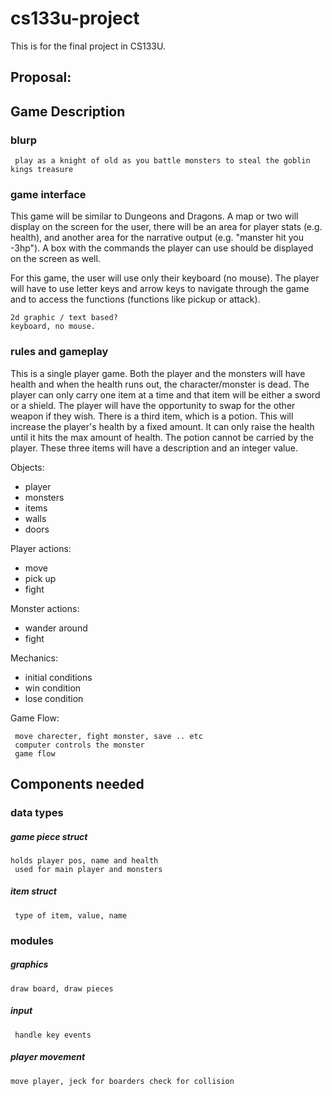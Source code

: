 # cs133u-project
This is for the final project in CS133U.


## Proposal:

## Game Description

### blurp
     play as a knight of old as you battle monsters to steal the goblin kings treasure

### game interface

This game will be similar to Dungeons and Dragons. A map or two will display on the screen for the user, there will be an area for player stats (e.g. health), and another area for the narrative output (e.g. "manster hit you -3hp"). A box with the commands the player can use should be displayed on the screen as well.

For this game, the user will use only their keyboard (no mouse). The player will have to use letter keys and arrow keys to navigate through the game and to access the functions (functions like pickup or attack).

    2d graphic / text based?
    keyboard, no mouse.

### rules and gameplay

This is a single player game. Both the player and the monsters will have health and when the health runs out, the character/monster is dead. The player can only carry one item at a time and that item will be either a sword or a shield. The player will have the opportunity to swap for the other weapon if they wish. There is a third item, which is a potion. This will increase the player's health by a fixed amount. It can only raise the health until it hits the max amount of health. The potion cannot be carried by the player. These three items will have a description and an integer value. 

Objects:
- player
- monsters
- items
- walls
- doors

Player actions:
- move
- pick up
- fight

Monster actions:
- wander around
- fight

Mechanics:
- initial conditions
- win condition
- lose condition

Game Flow:

     move charecter, fight monster, save .. etc
     computer controls the monster
     game flow

## Components needed

### data types

##### game piece struct
 
    holds player pos, name and health
     used for main player and monsters

##### item struct

     type of item, value, name

### modules

##### graphics
 
    draw board, draw pieces
  
##### input

     handle key events


##### player movement 
    move player, jeck for boarders check for collision




